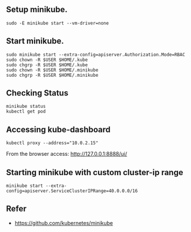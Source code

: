 
## Setup minikube.
```
sudo -E minikube start --vm-driver=none
```

## Start minikube.
```
sudo minikube start --extra-config=apiserver.Authorization.Mode=RBAC
sudo chown -R $USER $HOME/.kube
sudo chgrp -R $USER $HOME/.kube
sudo chown -R $USER $HOME/.minikube
sudo chgrp -R $USER $HOME/.minikube
```

## Checking Status
```
minikube status
kubectl get pod
```

## Accessing kube-dashboard
```
kubectl proxy --address="10.0.2.15"
```

From the browser access: http://127.0.0.1:8888/ui/

## Starting minikube with custom cluster-ip range
```
minikube start --extra-config=apiserver.ServiceClusterIPRange=40.0.0.0/16
```

## Refer
- https://github.com/kubernetes/minikube
